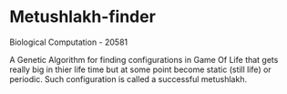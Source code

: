 # Metushlakh-finder

Biological Computation - 20581

A Genetic Algorithm for finding configurations in Game Of Life that gets really big in thier life time but at some point become static (still life) or periodic. Such configuration is called a successful metushlakh.

